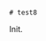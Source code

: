                                                                                                                                                                                                                                      # test8

Init.
